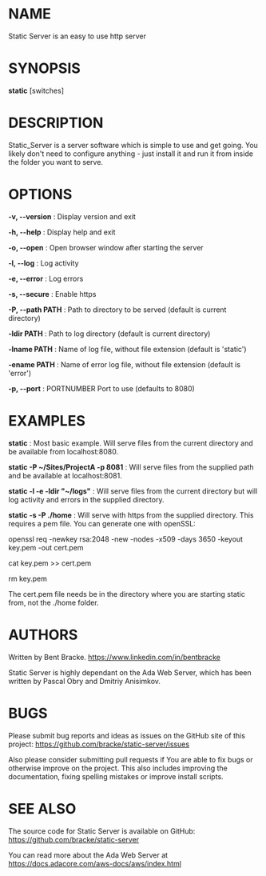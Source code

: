 # NAME
Static Server is an easy to use http server

# SYNOPSIS
**static** [switches]

# DESCRIPTION
Static_Server is a server software which is simple to use and get going.
You likely don't need to configure anything - just install it and run it from inside the folder you want to serve.

# OPTIONS
**-v, --version**
: Display version and exit

**-h, --help**
: Display help and exit

**-o, --open**
: Open browser window after starting the server

**-l, --log**
: Log activity

**-e, --error**
: Log errors

**-s, --secure**
: Enable https

**-P, --path PATH**
: Path to directory to be served (default is current directory)

**-ldir PATH**
: Path to log directory (default is current directory)

**-lname PATH**
: Name of log file, without file extension (default is 'static')

**-ename PATH**
: Name of error log file, without file extension (default is 'error')

**-p, --port**
: PORTNUMBER Port to use (defaults to 8080)


# EXAMPLES

**static**
: Most basic example. Will serve files from the current directory and be available from localhost:8080.

**static -P ~/Sites/ProjectA -p 8081**
: Will serve files from the supplied path and be available at localhost:8081.

**static -l -e -ldir "~/logs"**
: Will serve files from the current directory but will log activity and errors in the supplied directory.

**static -s -P ./home**
: Will serve with https from the supplied directory. This requires a pem file.
You can generate one with openSSL:

openssl req -newkey rsa:2048 -new -nodes -x509 -days 3650 -keyout key.pem -out cert.pem

cat key.pem >> cert.pem

rm key.pem

The cert.pem file needs be in the directory where you are starting static from, not the ./home folder.

# AUTHORS
Written by Bent Bracke.
https://www.linkedin.com/in/bentbracke

Static Server is highly dependant on the Ada Web Server, which has been written by Pascal Obry and Dmitriy Anisimkov.

# BUGS
Please submit bug reports and ideas as issues on the GitHub site of this project:
https://github.com/bracke/static-server/issues

Also please consider submitting pull requests if You are able to fix bugs or otherwise improve on the project. This also includes improving the documentation, fixing spelling mistakes or improve install scripts.

# SEE ALSO
The source code for Static Server is available on GitHub:
https://github.com/bracke/static-server

You can read more about the Ada Web Server at https://docs.adacore.com/aws-docs/aws/index.html

